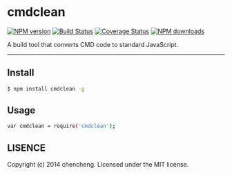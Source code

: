 # cmdclean

[![NPM version](https://img.shields.io/npm/v/cmdclean.svg?style=flat)](https://npmjs.org/package/cmdclean)
[![Build Status](https://img.shields.io/travis/chencheng/cmdclean.svg?style=flat)](https://travis-ci.org/chencheng/cmdclean)
[![Coverage Status](https://img.shields.io/coveralls/chencheng/cmdclean.svg?style=flat)](https://coveralls.io/r/chencheng/cmdclean)
[![NPM downloads](http://img.shields.io/npm/dm/cmdclean.svg?style=flat)](https://npmjs.org/package/cmdclean)

A build tool that converts CMD code to standard JavaScript.

---

## Install

```bash
$ npm install cmdclean -g
```

## Usage

```bash
var cmdclean = require('cmdclean');
```

## LISENCE

Copyright (c) 2014 chencheng. Licensed under the MIT license.
